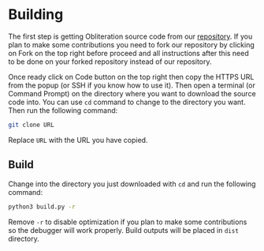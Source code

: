 # Building

The first step is getting Obliteration source code from our [repository](https://github.com/obhq/obliteration). If you plan to make some contributions you need to fork our repository by clicking on Fork on the top right before proceed and all instructions after this need to be done on your forked repository instead of our repository.

Once ready click on Code button on the top right then copy the HTTPS URL from the popup (or SSH if you know how to use it). Then open a terminal (or Command Prompt) on the directory where you want to download the source code into. You can use `cd` command to change to the directory you want. Then run the following command:

```sh
git clone URL
```

Replace `URL` with the URL you have copied.

## Build

Change into the directory you just downloaded with `cd` and run the following command:

```sh
python3 build.py -r
```

Remove `-r` to disable optimization if you plan to make some contributions so the debugger will work properly. Build outputs will be placed in `dist` directory.
